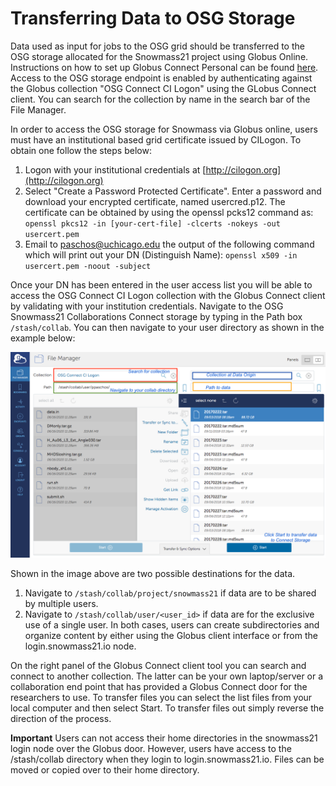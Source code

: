 # Transferring Data to OSG Storage

Data used as input for jobs to the OSG grid should be transferred to the OSG storage allocated for the Snowmass21 project
using Globus Online. Instructions on how to set up Globus Connect Personal can be found 
[here](https://www.globus.org/globus-connect-personal). Access to the OSG storage endpoint is enabled by authenticating 
against the Globus collection "OSG Connect CI Logon" using the GLobus Connect client. 
You can search for the collection by name in the search bar of the File Manager.

In order to access the OSG storage for Snowmass via Globus online, users must have an institutional 
based grid certificate issued by CILogon. To obtain one follow the steps below:

1. Logon with your institutional credentials at [http://cilogon.org](http://cilogon.org)
2. Select "Create a Password Protected Certificate". Enter a password and download your encrypted certificate, named usercred.p12. 
The certificate can be obtained 
by using the openssl pcks12 command as: `openssl pkcs12 -in [your-cert-file] -clcerts -nokeys -out usercert.pem`
3. Email to paschos@uchicago.edu the output of the following command which will print out your 
DN (Distinguish Name): `openssl x509 -in usercert.pem -noout -subject`

Once your DN has been entered in the user access list you will be able to access the OSG Connect CI Logon collection with the Globus Connect client by 
validating with your institution credentials. Navigate to the OSG Snowmass21 Collaborations Connect storage by typing in the Path box `/stash/collab`. You can then navigate to your user directory as shown in the example below:

![](snowmass_3.png)

Shown in the image above are two possible destinations for the data.

1. Navigate to `/stash/collab/project/snowmass21` if data are to be shared by multiple users.
2. Navigate to `/stash/collab/user/<user_id>` if data are for the exclusive use of a single user.
In both cases, users can create subdirectories and organize content by either using the Globus client interface or from the login.snowmass21.io node.

On the right panel of the Globus Connect client tool you can search and connect to another collection. 
The latter can be your own laptop/server or a collaboration end point that has provided a Globus Connect door for the researchers to use. To transfer files 
you can select the list files from your local computer and then select Start. To transfer files out simply reverse the direction of the process.

 **Important** Users can not access their home directories in the snowmass21 login node over the Globus door. However, users have access to the /stash/collab directory when they login to login.snowmass21.io. 
 Files can be moved or copied over to their home directory. 
